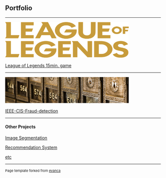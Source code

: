 ## Portfolio

---

<img src="images/league-of-legends-logo.png" height="115" width="400"/>

[League of Legends 15min. game](https://github.com/twpark13/data-analysis/tree/main/league-of-legends)

---

<img src="images/fraud-detection-logo.png" height="84" width="400"/>

[IEEE-CIS-Fraud-detection](https://github.com/twpark13/data-analysis/tree/main/IEEE-fraud-detection)

---

#### Other Projects

[Image Segmentation](https://github.com/twpark13/old-project/blob/main/Image_Segmentation/Image_Segmentation_unet.ipynb)

[Recommendation System](https://github.com/twpark13/old-project/blob/main/Recommendation_System/Movielens/Movielens.ipynb)

[etc](https://github.com/twpark13/old-project)

---
<p style="font-size:11px">Page template forked from <a href="https://github.com/evanca/quick-portfolio">evanca</a></p>
<!-- Remove above link if you don't want to attibute -->

